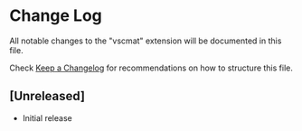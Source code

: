 # Change Log

All notable changes to the "vscmat" extension will be documented in this file.

Check [Keep a Changelog](http://keepachangelog.com/) for recommendations on how to structure this file.

## [Unreleased]

- Initial release